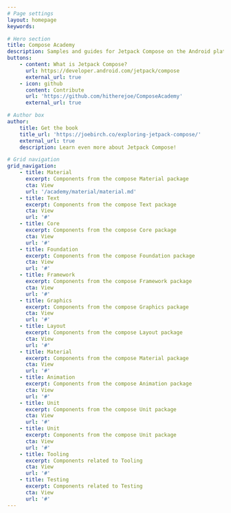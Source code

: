 ```yaml
---
# Page settings
layout: homepage
keywords:

# Hero section
title: Compose Academy
description: Samples and guides for Jetpack Compose on the Android platform
buttons:
    - content: What is Jetpack Compose?
      url: https://developer.android.com/jetpack/compose
      external_url: true
    - icon: github
      content: Contribute
      url: 'https://github.com/hitherejoe/ComposeAcademy'
      external_url: true

# Author box
author:
    title: Get the book
    title_url: 'https://joebirch.co/exploring-jetpack-compose/'
    external_url: true
    description: Learn even more about Jetpack Compose!

# Grid navigation
grid_navigation:
    - title: Material
      excerpt: Components from the compose Material package
      cta: View
      url: '/academy/material/material.md'
    - title: Text
      excerpt: Components from the compose Text package
      cta: View
      url: '#'
    - title: Core
      excerpt: Components from the compose Core package
      cta: View
      url: '#'
    - title: Foundation
      excerpt: Components from the compose Foundation package
      cta: View
      url: '#'
    - title: Framework
      excerpt: Components from the compose Framework package
      cta: View
      url: '#'
    - title: Graphics
      excerpt: Components from the compose Graphics package
      cta: View
      url: '#'
    - title: Layout
      excerpt: Components from the compose Layout package
      cta: View
      url: '#'
    - title: Material
      excerpt: Components from the compose Material package
      cta: View
      url: '#'
    - title: Animation
      excerpt: Components from the compose Animation package
      cta: View
      url: '#'
    - title: Unit
      excerpt: Components from the compose Unit package
      cta: View
      url: '#'
    - title: Unit
      excerpt: Components from the compose Unit package
      cta: View
      url: '#'
    - title: Tooling
      excerpt: Components related to Tooling
      cta: View
      url: '#'
    - title: Testing
      excerpt: Components related to Testing
      cta: View
      url: '#'
---
```

